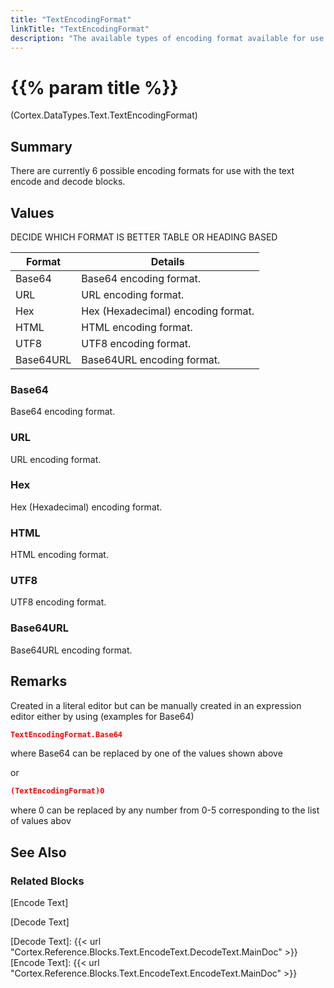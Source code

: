 ```yaml
---
title: "TextEncodingFormat"
linkTitle: "TextEncodingFormat"
description: "The available types of encoding format available for use with text encode and decode blocks."
---
```


# {{% param title %}}

<p class="namespace">(Cortex.DataTypes.Text.TextEncodingFormat)</p>

## Summary

There are currently 6 possible encoding formats for use with the text encode and decode blocks.

## Values

DECIDE WHICH FORMAT IS BETTER TABLE OR HEADING BASED

|Format|Details|
|------|-------|
|Base64|Base64 encoding format.|
|URL|URL encoding format.|
|Hex|Hex (Hexadecimal) encoding format.|
|HTML|HTML encoding format.|
|UTF8|UTF8 encoding format.|
|Base64URL|Base64URL encoding format.|

### Base64

Base64 encoding format.

### URL

URL encoding format.

### Hex

Hex (Hexadecimal) encoding format.

### HTML

HTML encoding format.

### UTF8

UTF8 encoding format.

### Base64URL

Base64URL encoding format.

## Remarks

Created in a literal editor but can be manually created in an expression editor either by using (examples for Base64)

```json
TextEncodingFormat.Base64
```

where Base64 can be replaced by one of the values shown above

or

```json
(TextEncodingFormat)0
```

where 0 can be replaced by any number from 0-5 corresponding to the list of values abov

## See Also

### Related Blocks

[Encode Text]

[Decode Text]

[Decode Text]: {{< url "Cortex.Reference.Blocks.Text.EncodeText.DecodeText.MainDoc" >}}
[Encode Text]: {{< url "Cortex.Reference.Blocks.Text.EncodeText.EncodeText.MainDoc" >}}
